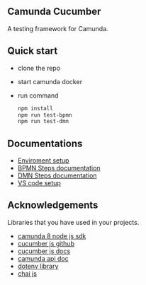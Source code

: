 ## Camunda Cucumber

A testing framework for Camunda.  

## Quick start

 - clone the repo
 - start camunda docker 
 - run command
    
    ```bash
    npm install 
    npm run test-bpmn
    npm run test-dmn
    ```

## Documentations
- [Enviroment setup](/wiki/Enviroment.md)
- [BPMN Steps documentation](/wiki/BPMSteps.md)
- [DMN Steps documentation](/wiki/DMNSteps.md)
- [VS code setup](/wiki/Vscode.md)

<!-- Acknowledgments -->
## Acknowledgements

Libraries that you have used in your projects.
 - [camunda 8 node js sdk](https://github.com/camunda/camunda-8-js-sdk)
 - [cucumber js github](https://github.com/cucumber/cucumber-js/tree/main)
 - [cucumber js docs](https://cucumber.io/)
 - [camunda api doc](https://camunda.github.io/camunda-8-js-sdk/)
 - [dotenv library](https://www.npmjs.com/package/dotenv)
 - [chai js](https://www.chaijs.com/) 